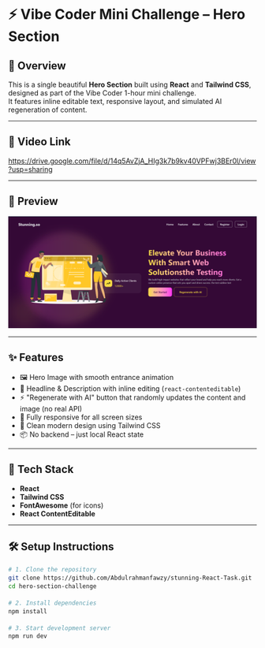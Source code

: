 # ⚡ Vibe Coder Mini Challenge – Hero Section

## 🚀 Overview
This is a single beautiful **Hero Section** built using **React** and **Tailwind CSS**, designed as part of the Vibe Coder 1-hour mini challenge.  
It features inline editable text, responsive layout, and simulated AI regeneration of content.

---

## 📸 Video Link
https://drive.google.com/file/d/14q5AvZjA_HIg3k7b9kv40VPFwj3BEr0l/view?usp=sharing

---

## 📸 Preview
![Hero Section Screenshot](./public/stunning.png)

---

## ✨ Features

- 🖼️ Hero Image with smooth entrance animation
- 🧠 Headline & Description with inline editing (`react-contenteditable`)
- ⚡ "Regenerate with AI" button that randomly updates the content and image (no real API)
- 📱 Fully responsive for all screen sizes
- 🎨 Clean modern design using Tailwind CSS
- 📦 No backend – just local React state

---

## 🧰 Tech Stack

- **React**
- **Tailwind CSS**
- **FontAwesome** (for icons)
- **React ContentEditable**

---

## 🛠️ Setup Instructions

```bash
# 1. Clone the repository
git clone https://github.com/Abdulrahmanfawzy/stunning-React-Task.git
cd hero-section-challenge

# 2. Install dependencies
npm install

# 3. Start development server
npm run dev
